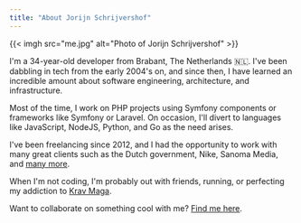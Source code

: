```yaml
---
title: "About Jorijn Schrijvershof"
---
```


{{< imgh src="me.jpg" alt="Photo of Jorijn Schrijvershof" >}}

I'm a 34-year-old developer from Brabant, The Netherlands 🇳🇱. I've been dabbling
in tech from the early 2004's on, and since then, I have learned an incredible
amount about software engineering, architecture, and infrastructure.

Most of the time, I work on PHP projects using Symfony components or frameworks
like Symfony or Laravel. On occasion, I'll divert to languages like JavaScript,
NodeJS, Python, and Go as the need arises.

I've been freelancing since 2012, and I had the opportunity to work with many
great clients such as the Dutch government, Nike, Sanoma Media, and
[many more](/projects-and-references/).

When I'm not coding, I'm probably out with friends, running, or perfecting my
addiction to [Krav Maga](https://en.wikipedia.org/wiki/Krav_Maga).

Want to collaborate on something cool with me? [Find me here](/contact/).

